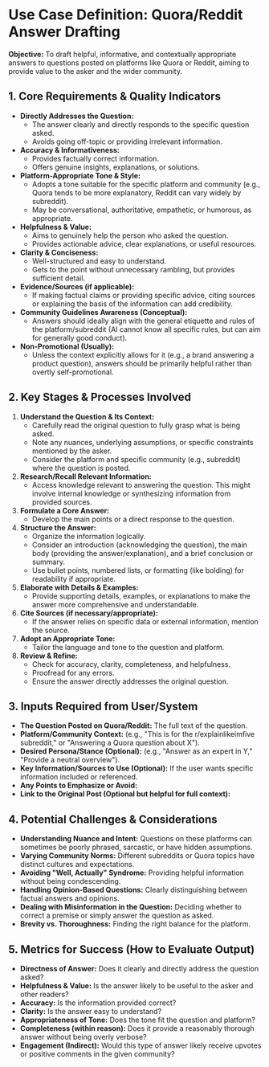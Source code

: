 # Use Case Definition: Quora/Reddit Answer Drafting

**Objective:** To draft helpful, informative, and contextually appropriate answers to questions posted on platforms like Quora or Reddit, aiming to provide value to the asker and the wider community.

## 1. Core Requirements & Quality Indicators

*   **Directly Addresses the Question:**
    *   The answer clearly and directly responds to the specific question asked.
    *   Avoids going off-topic or providing irrelevant information.
*   **Accuracy & Informativeness:**
    *   Provides factually correct information.
    *   Offers genuine insights, explanations, or solutions.
*   **Platform-Appropriate Tone & Style:**
    *   Adopts a tone suitable for the specific platform and community (e.g., Quora tends to be more explanatory, Reddit can vary widely by subreddit).
    *   May be conversational, authoritative, empathetic, or humorous, as appropriate.
*   **Helpfulness & Value:**
    *   Aims to genuinely help the person who asked the question.
    *   Provides actionable advice, clear explanations, or useful resources.
*   **Clarity & Conciseness:**
    *   Well-structured and easy to understand.
    *   Gets to the point without unnecessary rambling, but provides sufficient detail.
*   **Evidence/Sources (if applicable):**
    *   If making factual claims or providing specific advice, citing sources or explaining the basis of the information can add credibility.
*   **Community Guidelines Awareness (Conceptual):**
    *   Answers should ideally align with the general etiquette and rules of the platform/subreddit (AI cannot know all specific rules, but can aim for generally good conduct).
*   **Non-Promotional (Usually):**
    *   Unless the context explicitly allows for it (e.g., a brand answering a product question), answers should be primarily helpful rather than overtly self-promotional.

## 2. Key Stages & Processes Involved

1.  **Understand the Question & Its Context:**
    *   Carefully read the original question to fully grasp what is being asked.
    *   Note any nuances, underlying assumptions, or specific constraints mentioned by the asker.
    *   Consider the platform and specific community (e.g., subreddit) where the question is posted.
2.  **Research/Recall Relevant Information:**
    *   Access knowledge relevant to answering the question. This might involve internal knowledge or synthesizing information from provided sources.
3.  **Formulate a Core Answer:**
    *   Develop the main points or a direct response to the question.
4.  **Structure the Answer:**
    *   Organize the information logically.
    *   Consider an introduction (acknowledging the question), the main body (providing the answer/explanation), and a brief conclusion or summary.
    *   Use bullet points, numbered lists, or formatting (like bolding) for readability if appropriate.
5.  **Elaborate with Details & Examples:**
    *   Provide supporting details, examples, or explanations to make the answer more comprehensive and understandable.
6.  **Cite Sources (if necessary/appropriate):**
    *   If the answer relies on specific data or external information, mention the source.
7.  **Adopt an Appropriate Tone:**
    *   Tailor the language and tone to the question and platform.
8.  **Review & Refine:**
    *   Check for accuracy, clarity, completeness, and helpfulness.
    *   Proofread for any errors.
    *   Ensure the answer directly addresses the original question.

## 3. Inputs Required from User/System

*   **The Question Posted on Quora/Reddit:** The full text of the question.
*   **Platform/Community Context:** (e.g., "This is for the r/explainlikeimfive subreddit," or "Answering a Quora question about X").
*   **Desired Persona/Stance (Optional):** (e.g., "Answer as an expert in Y," "Provide a neutral overview").
*   **Key Information/Sources to Use (Optional):** If the user wants specific information included or referenced.
*   **Any Points to Emphasize or Avoid:**
*   **Link to the Original Post (Optional but helpful for full context):**

## 4. Potential Challenges & Considerations

*   **Understanding Nuance and Intent:** Questions on these platforms can sometimes be poorly phrased, sarcastic, or have hidden assumptions.
*   **Varying Community Norms:** Different subreddits or Quora topics have distinct cultures and expectations.
*   **Avoiding "Well, Actually" Syndrome:** Providing helpful information without being condescending.
*   **Handling Opinion-Based Questions:** Clearly distinguishing between factual answers and opinions.
*   **Dealing with Misinformation in the Question:** Deciding whether to correct a premise or simply answer the question as asked.
*   **Brevity vs. Thoroughness:** Finding the right balance for the platform.

## 5. Metrics for Success (How to Evaluate Output)

*   **Directness of Answer:** Does it clearly and directly address the question asked?
*   **Helpfulness & Value:** Is the answer likely to be useful to the asker and other readers?
*   **Accuracy:** Is the information provided correct?
*   **Clarity:** Is the answer easy to understand?
*   **Appropriateness of Tone:** Does the tone fit the question and platform?
*   **Completeness (within reason):** Does it provide a reasonably thorough answer without being overly verbose?
*   **Engagement (Indirect):** Would this type of answer likely receive upvotes or positive comments in the given community?
